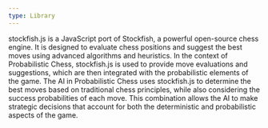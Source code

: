 ```yaml
---
type: Library
---
```


stockfish.js is a JavaScript port of Stockfish, a powerful open-source chess engine. It is designed to evaluate chess positions and suggest the best moves using advanced algorithms and heuristics. In the context of Probabilistic Chess, stockfish.js is used to provide move evaluations and suggestions, which are then integrated with the probabilistic elements of the game. The AI in Probabilistic Chess uses stockfish.js to determine the best moves based on traditional chess principles, while also considering the success probabilities of each move. This combination allows the AI to make strategic decisions that account for both the deterministic and probabilistic aspects of the game.